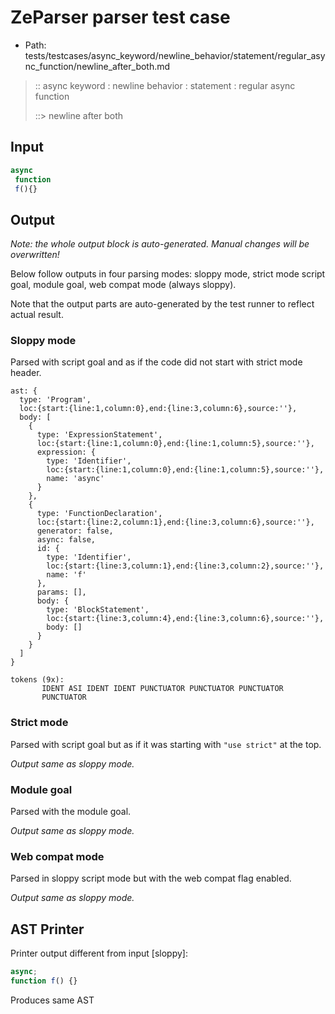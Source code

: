 # ZeParser parser test case

- Path: tests/testcases/async_keyword/newline_behavior/statement/regular_async_function/newline_after_both.md

> :: async keyword : newline behavior : statement : regular async function
>
> ::> newline after both

## Input

`````js
async 
 function 
 f(){}
`````

## Output

_Note: the whole output block is auto-generated. Manual changes will be overwritten!_

Below follow outputs in four parsing modes: sloppy mode, strict mode script goal, module goal, web compat mode (always sloppy).

Note that the output parts are auto-generated by the test runner to reflect actual result.

### Sloppy mode

Parsed with script goal and as if the code did not start with strict mode header.

`````
ast: {
  type: 'Program',
  loc:{start:{line:1,column:0},end:{line:3,column:6},source:''},
  body: [
    {
      type: 'ExpressionStatement',
      loc:{start:{line:1,column:0},end:{line:1,column:5},source:''},
      expression: {
        type: 'Identifier',
        loc:{start:{line:1,column:0},end:{line:1,column:5},source:''},
        name: 'async'
      }
    },
    {
      type: 'FunctionDeclaration',
      loc:{start:{line:2,column:1},end:{line:3,column:6},source:''},
      generator: false,
      async: false,
      id: {
        type: 'Identifier',
        loc:{start:{line:3,column:1},end:{line:3,column:2},source:''},
        name: 'f'
      },
      params: [],
      body: {
        type: 'BlockStatement',
        loc:{start:{line:3,column:4},end:{line:3,column:6},source:''},
        body: []
      }
    }
  ]
}

tokens (9x):
       IDENT ASI IDENT IDENT PUNCTUATOR PUNCTUATOR PUNCTUATOR
       PUNCTUATOR
`````

### Strict mode

Parsed with script goal but as if it was starting with `"use strict"` at the top.

_Output same as sloppy mode._

### Module goal

Parsed with the module goal.

_Output same as sloppy mode._

### Web compat mode

Parsed in sloppy script mode but with the web compat flag enabled.

_Output same as sloppy mode._

## AST Printer

Printer output different from input [sloppy]:

````js
async;
function f() {}
````

Produces same AST
